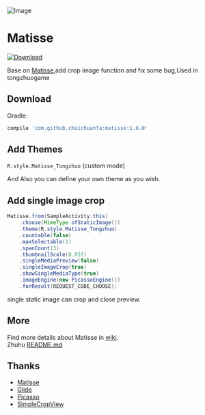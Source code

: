 ![Image](/image/banner.png)

# Matisse
[ ![Download](https://api.bintray.com/packages/felix0503/maven/matisse/images/download.svg) ](https://bintray.com/felix0503/maven/matisse/_latestVersion)  

Base on [Matisse](https://github.com/zhihu/Matisse),add crop image function and fix some bug,Used in tongzhuogame

## Download
Gradle:

```groovy
compile 'com.github.chaichuanfa:matisse:1.0.0'
``` 

## Add Themes
`R.style.Matisse_Tongzhuo` (custom mode)   
 
And Also you can define your own theme as you wish.

## Add single image crop
```Java
Matisse.from(SampleActivity.this)
    .choose(MimeType.ofStaticImage())
    .theme(R.style.Matisse_Tongzhuo)
    .countable(false)
    .maxSelectable(1)
    .spanCount(3)
    .thumbnailScale(0.85f)
    .singleMediaPreview(false)
    .singleImageCrop(true)
    .showSingleMediaType(true)
    .imageEngine(new PicassoEngine())
    .forResult(REQUEST_CODE_CHOOSE);
```
single static image can crop and close preview.

## More
Find more details about Matisse in [wiki](https://github.com/zhihu/Matisse/wiki).    
Zhuhu [README.md](https://github.com/zhihu/Matisse/blob/master/README.md)

## Thanks
* [Matisse](https://github.com/zhihu/Matisse)
* [Glide](https://github.com/bumptech/glide)
* [Picasso](https://github.com/square/picasso)
* [SimpleCropView](https://github.com/IsseiAoki/SimpleCropView)
